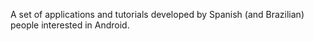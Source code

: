 A set of applications and tutorials developed by Spanish (and Brazilian) people interested in Android.